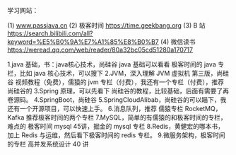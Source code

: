 学习网站：

(1) www.passjava.cn
(2) 极客时间 https://time.geekbang.org
(3) B 站 https://search.bilibili.com/all?keyword=%E5%B0%9A%E7%A1%85%E8%B0%B7
(4) 微信读书 https://weread.qq.com/web/reader/80a32bc05cd51280a170717



1.java 基础，书：java核心技术，尚硅谷 java 基础可以看看
极客时间的 java 专栏，比如 java 核心技术，可以搜下
2.JVM，深入理解 JVM 虚拟机 第三版，尚硅谷 视频教程（免费），儒猿的 jvm 专栏（付费），我还有一个专栏（付费），推荐尚硅谷的
3.Spring 原理，可以先看下 尚硅谷的教程，比较基础，后面有需要了再卷源码。
4.SpringBoot，尚硅谷
5.SpringCloudAlibab，尚硅谷的可以瞄下，我还有一个开源项目，可以快速上手。
6.消息队列，推荐 儒猿专栏 RocketMQ，Kafka 推荐极客时间的两个专栏
7.MySQL，简单的有儒猿的和极客时间的专栏，难点的 极客时间 mysql 45讲，掘金的 mysql 专栏
8.Redis，黄健宏的哪本书，加上 Redis 与运维，然后看下极客时间的 redis 专栏。
9.微服务架构，极客时间的专栏 高并发系统设计 40 讲